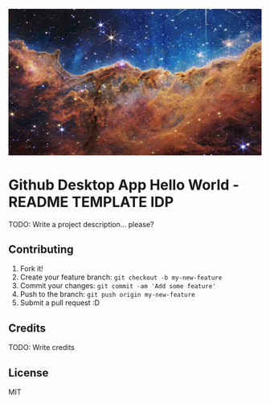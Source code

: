 ![The image is in another castle](banner.jpg "James Webb Nebula Image")

# Github Desktop App Hello World - README TEMPLATE IDP

TODO: Write a project description... please?

## Contributing

1. Fork it!
2. Create your feature branch: `git checkout -b my-new-feature`
3. Commit your changes: `git commit -am 'Add some feature'`
4. Push to the branch: `git push origin my-new-feature`
5. Submit a pull request :D

## Credits

TODO: Write credits

## License

MIT